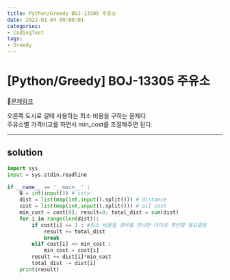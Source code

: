 ```yaml
---
title: Python/Greedy BOJ-13305 주유소
date: 2022-01-04 00:00:01
categories:
- CodingTest
tags:
- Greedy
---
```


# [Python/Greedy] BOJ-13305 주유소

📌[문제링크 ](https://www.acmicpc.net/problem/13305) 

오른쪽 도시로 갈때 사용하는 최소 비용을 구하는 문제다. <br>주유소별 가격비교를 하면서 min_cost를 조절해주면 된다.

---

## solution

```python
import sys
input = sys.stdin.readline

if __name__ == '__main__' :
    N = int(input()) # city
    dist = list(map(int,input().split())) # distance
    cost = list(map(int,input().split())) # oil cost
    min_cost = cost[0]; result=0; total_dist = sum(dist)
    for i in range(len(dist)):
        if cost[i] == 1 : #최소 비용일 경우를 만나면 더이상 학인할 필요없음
            result += total_dist
            break
        elif cost[i] <= min_cost :
            min_cost = cost[i]
        result += dist[i]*min_cost
        total_dist -= dist[i]
    print(result)
```

